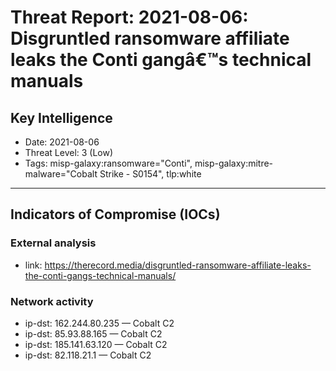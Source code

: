 # Threat Report: 2021-08-06: Disgruntled ransomware affiliate leaks the Conti gangâ€™s technical manuals


## Key Intelligence
* Date: 2021-08-06
* Threat Level: 3 (Low)
* Tags: misp-galaxy:ransomware="Conti", misp-galaxy:mitre-malware="Cobalt Strike - S0154", tlp:white

---

## Indicators of Compromise (IOCs)
### External analysis
* link: https://therecord.media/disgruntled-ransomware-affiliate-leaks-the-conti-gangs-technical-manuals/

### Network activity
* ip-dst: 162.244.80.235 — Cobalt C2
* ip-dst: 85.93.88.165 — Cobalt C2
* ip-dst: 185.141.63.120 — Cobalt C2
* ip-dst: 82.118.21.1 — Cobalt C2
